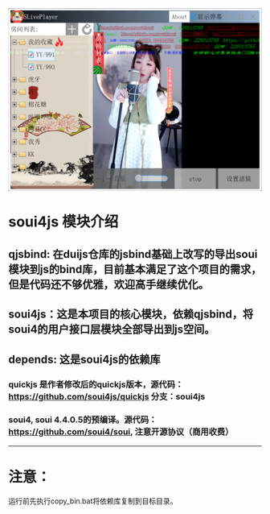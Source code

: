 <img align="center" width=600 src="./doc/snapshot.png" />

# soui4js 模块介绍
## qjsbind: 在duijs仓库的jsbind基础上改写的导出soui模块到js的bind库，目前基本满足了这个项目的需求，但是代码还不够优雅，欢迎高手继续优化。
## soui4js：这是本项目的核心模块，依赖qjsbind，将soui4的用户接口层模块全部导出到js空间。
## depends: 这是soui4js的依赖库
### quickjs 是作者修改后的quickjs版本，源代码：https://github.com/soui4js/quickjs 分支：soui4js
### soui4,  soui 4.4.0.5的预编译。源代码：https://github.com/soui4/soui, 注意开源协议（商用收费）

---
# 注意：
运行前先执行copy_bin.bat将依赖库复制到目标目录。
